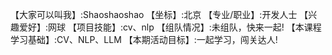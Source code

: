 【大家可以叫我】:Shaoshaoshao
【坐标】:北京
【专业/职业】:开发人士
【兴趣爱好】:网球
【项目技能】:cv、nlp
【组队情况】:未组队，快来一起!
【本课程学习基础】:CV、NLP、LLM
【本期活动目标】:一起学习，闯关达人!